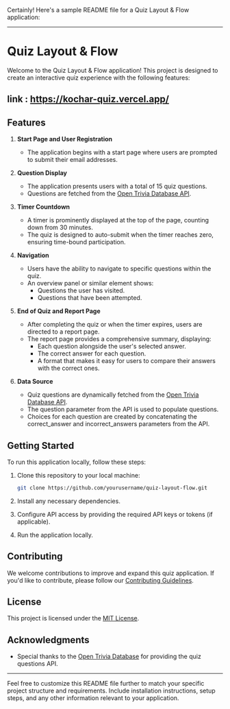 Certainly! Here's a sample README file for a Quiz Layout & Flow application:

---

# Quiz Layout & Flow

Welcome to the Quiz Layout & Flow application! This project is designed to create an interactive quiz experience with the following features:

## link : https://kochar-quiz.vercel.app/

## Features

1. **Start Page and User Registration**
   - The application begins with a start page where users are prompted to submit their email addresses.

2. **Question Display**
   - The application presents users with a total of 15 quiz questions.
   - Questions are fetched from the [Open Trivia Database API](https://opentdb.com/api.php?amount=15).
   
3. **Timer Countdown**
   - A timer is prominently displayed at the top of the page, counting down from 30 minutes.
   - The quiz is designed to auto-submit when the timer reaches zero, ensuring time-bound participation.

4. **Navigation**
   - Users have the ability to navigate to specific questions within the quiz.
   - An overview panel or similar element shows:
     - Questions the user has visited.
     - Questions that have been attempted.

5. **End of Quiz and Report Page**
   - After completing the quiz or when the timer expires, users are directed to a report page.
   - The report page provides a comprehensive summary, displaying:
     - Each question alongside the user's selected answer.
     - The correct answer for each question.
     - A format that makes it easy for users to compare their answers with the correct ones.

6. **Data Source**
   - Quiz questions are dynamically fetched from the [Open Trivia Database API](https://opentdb.com/api.php?amount=15).
   - The question parameter from the API is used to populate questions.
   - Choices for each question are created by concatenating the correct_answer and incorrect_answers parameters from the API.

## Getting Started

To run this application locally, follow these steps:

1. Clone this repository to your local machine:

   ```bash
   git clone https://github.com/yourusername/quiz-layout-flow.git
   ```

2. Install any necessary dependencies.

3. Configure API access by providing the required API keys or tokens (if applicable).

4. Run the application locally.

## Contributing

We welcome contributions to improve and expand this quiz application. If you'd like to contribute, please follow our [Contributing Guidelines](CONTRIBUTING.md).

## License

This project is licensed under the [MIT License](LICENSE).

## Acknowledgments

- Special thanks to the [Open Trivia Database](https://opentdb.com) for providing the quiz questions API.

---

Feel free to customize this README file further to match your specific project structure and requirements. Include installation instructions, setup steps, and any other information relevant to your application.
